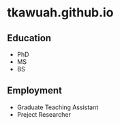 # tkawuah.github.io


## Education
- PhD
- MS
- BS


## Employment
- Graduate Teaching Assistant
- Preject Researcher